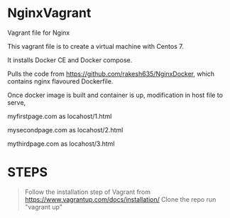 # NginxVagrant
Vagrant file for Nginx

This vagrant file is to create a virtual machine with Centos 7.

It installs Docker CE and Docker compose.

Pulls the code from https://github.com/rakesh635/NginxDocker, which contains nginx flavoured Dockerfile.

Once docker image is built and container is up, modification in host file to serve,

myfirstpage.com as locahost/1.html

mysecondpage.com as locahost/2.html

mythirdpage.com as locahost/3.html

# STEPS

> Follow the installation step of Vagrant from https://www.vagrantup.com/docs/installation/
> Clone the repo
> run "vagrant up"



